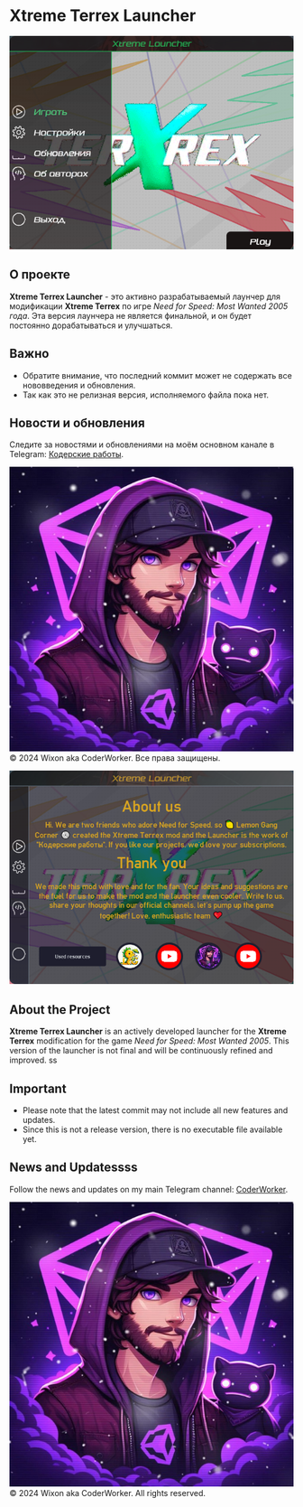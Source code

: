 # Xtreme Terrex Launcher

![Launcher Screenshot](./images/launcher.png)

## О проекте
**Xtreme Terrex Launcher** - это активно разрабатываемый лаунчер для модификации **Xtreme Terrex** по игре *Need for Speed: Most Wanted 2005 года*. Эта версия лаунчера не является финальной, и он будет постоянно дорабатываться и улучшаться.

## Важно
- Обратите внимание, что последний коммит может не содержать все нововведения и обновления.
- Так как это не релизная версия, исполняемого файла пока нет.

## Новости и обновления
Следите за новостями и обновлениями на моём основном канале в Telegram: [Кодерские работы](https://t.me/CoderWorker).

![Telegram Avatar](./images/CoderWorkerLogo.jpg)
© 2024 Wixon aka CoderWorker. Все права защищены.


![Launcher Screenshot](./images/launcher2.png)

## About the Project
**Xtreme Terrex Launcher** is an actively developed launcher for the **Xtreme Terrex** modification for the game *Need for Speed: Most Wanted 2005*. This version of the launcher is not final and will be continuously refined and improved.
ss
## Important
- Please note that the latest commit may not include all new features and updates.
- Since this is not a release version, there is no executable file available yet.

## News and Updatessss
Follow the news and updates on my main Telegram channel: [CoderWorker](https://t.me/CoderWorker).

![Telegram Avatar](./images/CoderWorkerLogo.jpg)
© 2024 Wixon aka CoderWorker. All rights reserved.
